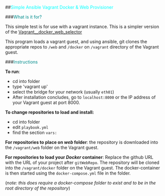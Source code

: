 ##<span style="color:cyan">Simple Ansible Vagrant Docker & Web Provisioner</span>

###<span style="color:darkcyan">What is it for?</span>

This simple test is for use with a vagrant instance. This is a simpler version
of the [Vagrant__docker_web_selector](https://github.com/twistedgitbox/Vagrant_docker_web_selector.git)

This program loads a vagrant guest, and using ansible, git clones the
appropriate repos to `/web` and `/docker` on `/vagrant` directory of the
Vagrant guest.

###<span style="color:darkcyan">Instructions</span>

**To run**:
- cd into folder
- type 'vagrant up'
- select the bridge for your network (usually `eth01`)
- After installation concludes, go to `localhost:8000` or the IP address of your
  Vagrant guest at port 8000.

**To change repositories to load and install:**
- cd into folder
- edit `playbook.yml`
- find the section `vars:`

**For repositories to place on *web* folder**:
the repository is downloaded into the
`/vagrant/web` folder on the Vagrant guest.

**For repositories to load your *Docker* container**:
Replace the github URL with the URL of your project after `gitWebRepo`.
The repository will be cloned into the `/vagrant/docker` folder on the Vagrant guest. The docker-container is then started using the `docker-compose.yml` file in the folder.

(*note: this does require a docker-compose folder to exist and to be in the root
directory of the repository*)







